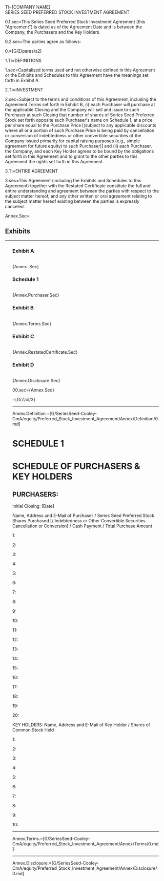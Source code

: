 Ti=[COMPANY NAME]<br>SERIES SEED PREFERRED STOCK INVESTMENT AGREEMENT

0.1.sec=This Series Seed Preferred Stock Investment Agreement (this "Agreement") is dated as of the Agreement Date and is between the Company, the Purchasers and the Key Holders.

0.2.sec=The parties agree as follows:

 0.=[G/Z/paras/s2]
 
1.Ti=DEFINITIONS

1.sec=Capitalized terms used and not otherwise defined in this Agreement or the Exhibits and Schedules to this Agreement have the meanings set forth in Exhibit A.

2.Ti=INVESTMENT

2.sec=Subject to the terms and conditions of this Agreement, including the Agreement Terms set forth in Exhibit B, (i) each Purchaser will purchase at the applicable Closing and the Company will sell and issue to such Purchaser at such Closing that number of shares of Series Seed Preferred Stock set forth opposite such Purchaser's name on Schedule 1, at a price per share equal to the Purchase Price [(subject to any applicable discounts where all or a portion of such Purchase Price is being paid by cancellation or conversion of indebtedness or other convertible securities of the Company issued primarily for capital raising purposes (e.g., simple agreement for future equity) to such Purchaser)] and (ii) each Purchaser, the Company, and each Key Holder agrees to be bound by the obligations set forth in this Agreement and to grant to the other parties to this Agreement the rights set forth in this Agreement.

3.Ti=ENTIRE AGREEMENT

3.sec=This Agreement (including the Exhibits and Schedules to this Agreement) together with the Restated Certificate constitute the full and entire understanding and agreement between the parties with respect to the subject matter hereof, and any other written or oral agreement relating to the subject matter hereof existing between the parties is expressly canceled. 


Annex.Sec=<h2>Exhibits</h2><hr><ul type="none"><li><h3>Exhibit A</h3><br>{Annex..Sec}<li><h3>Schedule 1</h3><br>{Annex.Purchaser.Sec}<li><h3>Exhibit B</h3><br>{Annex.Terms.Sec}<li><h3>Exhibit C</h3><br>{Annex.RestatedCertificate.Sec}<li><h3>Exhibit D</h3><br>{Annex.Disclosure.Sec}<li>

00.sec={Annex.Sec}

=[G/Z/ol/3]

-------------------------
Annex.Definition.=[G/SeriesSeed-Cooley-CmA/equity/Preferred_Stock_Investment_Agreement/Annex/Definition/0.md]

# SCHEDULE 1

# SCHEDULE OF PURCHASERS & KEY HOLDERS

## PURCHASERS:

Initial Closing: [Date]

Name, Address and E-Mail of Purchaser / Series Seed Preferred Stock Shares Purchased [/ Indebtedness or Other Convertible Securities Cancellation or Conversion] / Cash Payment / Total Purchase Amount
  							
1:

2:

3:

4:

5:

6:

7:

8:

9:

10:

11:

12:

13:

14:

15:

16:

17:

18:

19:

20:

KEY HOLDERS:
Name, Address and E-Mail of Key Holder / Shares of Common Stock Held
	
1:

2:

3:

4:

5:

6:

7:

8:

9:

10:

--------------------------------------------------


Annex.Terms.=[G/SeriesSeed-Cooley-CmA/equity/Preferred_Stock_Investment_Agreement/Annex/Terms/0.md]


------------------------
Annex.Disclosure.=[G/SeriesSeed-Cooley-CmA/equity/Preferred_Stock_Investment_Agreement/Annex/Disclosure/0.md]

